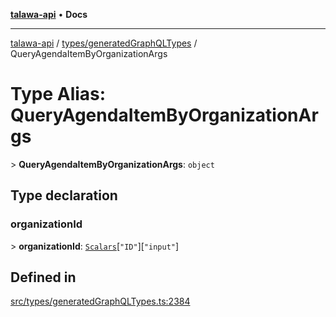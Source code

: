 [**talawa-api**](../../../README.md) • **Docs**

***

[talawa-api](../../../modules.md) / [types/generatedGraphQLTypes](../README.md) / QueryAgendaItemByOrganizationArgs

# Type Alias: QueryAgendaItemByOrganizationArgs

\> **QueryAgendaItemByOrganizationArgs**: `object`

## Type declaration

### organizationId

\> **organizationId**: [`Scalars`](Scalars.md)\[`"ID"`\]\[`"input"`\]

## Defined in

[src/types/generatedGraphQLTypes.ts:2384](https://github.com/PalisadoesFoundation/talawa-api/blob/f9e8275b1ddff2d3edcec79ee3b37c07998f6cc3/src/types/generatedGraphQLTypes.ts#L2384)

